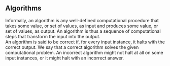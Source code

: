 ## Algorithms

Informally, an algorithm is any well-defined computational procedure that takes some value, or set of values, as input and produces some value, or set of values, as output. An algorithm is thus a sequence of computational steps that transform the input into the output.  
An algorithm is said to be correct if, for every input instance, it halts with the correct output. We say that a correct algorithm solves the given computational problem. An incorrect algorithm might not halt at all on some input instances, or it might halt with an incorrect answer.
